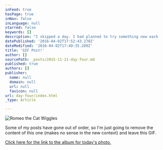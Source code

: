 ```yaml
---
inFeed: true
hasPage: true
inNav: false
inLanguage: null
starred: false
keywords: []
description: "I skipped a day. I had planned to try something new each day and make a mini-post here. Woops. That'll happen when Battlefront launches and you've been playing Fallout 4 way too much.\_"
datePublished: '2016-04-02T17:52:43.270Z'
dateModified: '2016-04-02T17:49:35.289Z'
title: 'GIF Post!'
author: []
sourcePath: _posts/2015-11-21-day-four.md
published: true
authors: []
publisher:
  name: null
  domain: null
  url: null
  favicon: null
url: day-four/index.html
_type: Article

---
```

![Romeo the Cat Wiggles](https://the-grid-user-content.s3-us-west-2.amazonaws.com/20be5385-2dd2-4424-9f02-f1255db73c6e.gif)

Some of my posts have gone out of order, so I'm just going to remove the content of this one (makes no sense in the new context) and leave this GIF.

[Click here for the link to the album for today's photo.][0]

[0]: http://imgur.com/a/I3qbR#0